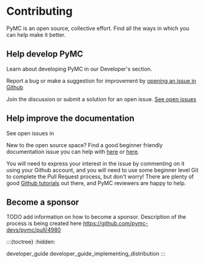 # Contributing

PyMC is an open source, collective effort. Find all the ways in which you can help make it better.

## Help develop PyMC

Learn about developing PyMC in our Developer's section.

Report a bug or make a suggestion for improvement by [opening an issue in Github](https://github.com/pymc-devs/pymc/issues/new/choose)

Join the discussion or submit a solution for an open issue. [See open issues](https://github.com/pymc-devs/pymc/issues)

## Help improve the documentation

See open issues in

New to the open source space? Find a good beginner friendly documentation issue you can help with [here](https://github.com/pymc-devs/pymc/issues?q=is%3Aissue+is%3Aopen+label%3A%22beginner+friendly%22+label%3A%22docs%22) or [here](https://github.com/pymc-devs/pymc-examples/issues?q=is%3Aopen+label%3Adocs+label%3A%22good+first+issue%22).

You will need to express your interest in the issue by commenting on it using your Github account, and you will need to use some beginner level Git to complete the Pull Request process, but don't worry! There are plenty of good [Github tutorials](https://guides.github.com/activities/hello-world/) out there, and PyMC reviewers are happy to help.


## Become a sponsor

TODO add information on how to become a sponsor. Description of the process is being created here https://github.com/pymc-devs/pymc/pull/4980

:::{toctree}
:hidden:

developer_guide
developer_guide_implementing_distribution
:::
